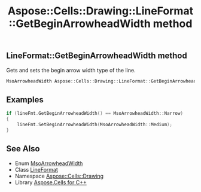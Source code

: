 ﻿---
title: Aspose::Cells::Drawing::LineFormat::GetBeginArrowheadWidth method
linktitle: GetBeginArrowheadWidth
second_title: Aspose.Cells for C++ API Reference
description: 'Aspose::Cells::Drawing::LineFormat::GetBeginArrowheadWidth method. Gets and sets the begin arrow width type of the line in C++.'
type: docs
weight: 1800
url: /cpp/aspose.cells.drawing/lineformat/getbeginarrowheadwidth/
---
## LineFormat::GetBeginArrowheadWidth method


Gets and sets the begin arrow width type of the line.

```cpp
MsoArrowheadWidth Aspose::Cells::Drawing::LineFormat::GetBeginArrowheadWidth()
```


## Examples


```cpp
if (lineFmt.GetBeginArrowheadWidth() == MsoArrowheadWidth::Narrow)
{
    lineFmt.SetBeginArrowheadWidth(MsoArrowheadWidth::Medium);
}
```

## See Also

* Enum [MsoArrowheadWidth](../../msoarrowheadwidth/)
* Class [LineFormat](../)
* Namespace [Aspose::Cells::Drawing](../../)
* Library [Aspose.Cells for C++](../../../)
